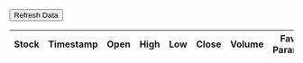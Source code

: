 <html>
<head>
    <title>Stock Data</title>
    <script src="https://code.jquery.com/jquery-3.6.0.min.js"></script>
    <style>
        .sortable {
            cursor: pointer; 
        }
        .favorite {
            color: gold;
            cursor: pointer;
        }
    </style>
    <script>
        var favorites = [];$(document).ready(function() {
            loadFavoritesFromLocalStorage();
            refreshTable();
        });
        function refreshTable() {
            var symbols = ["MSFT", "AAPL", "GOOGL", "AMZN"];
            var tableRows = [];
            for (var i = 0; i < symbols.length; i++) {
                var symbol = symbols[i];               $.ajax({
                    url: "https://alpha-vantage.p.rapidapi.com/query",
                    headers: {
                        "X-RapidAPI-Key": "86d3c88c86mshe0398d184fbafbdp102e5bjsn36861be80236",
                        "X-RapidAPI-Host": "alpha-vantage.p.rapidapi.com"
                    },
                    data: {
                        interval: "5min",
                        function: "TIME_SERIES_INTRADAY",
                        symbol: symbol,
                        datatype: "json",
                        output_size: "compact"
                    },
                    async: false,
                    success: function(data) {
                        var timeSeriesData = data['Time Series (5min)'];
                        var stockName = data['Meta Data']['2. Symbol'];
                        var latestTimestamp = getLatestTimestamp(timeSeriesData);
                        var row = timeSeriesData[latestTimestamp];
                        var tableRow = {
                            symbol: stockName,
                            timestamp: latestTimestamp,
                            open: row['1. open'],
                            high: row['2. high'],
                            low: row['3. low'],
                            close: row['4. close'],
                            volume: row['5. volume'],
                            favorite: favorites.includes(stockName),
                            favoriteParameters: []
                        };
                        tableRows.push(tableRow);
                    },
                    error: function() {
                        console.log("Failed to fetch stock data for symbol: " + symbol);
                    }
                });
            }
            renderTable(tableRows);
            saveStockDataToLocalStorage(tableRows);
        }
        function getLatestTimestamp(timeSeriesData) {
            var timestamps = Object.keys(timeSeriesData);
            return timestamps[0];
        }
        function renderTable(tableRows) {
            var $tableBody = $("#stock-table tbody");$tableBody.empty();
            for (var i = 0; i < tableRows.length; i++) {
                var row = tableRows[i];
                var favoriteIcon = row.favorite ? '<span class="favorite" onclick="toggleFavorite(' + i + ')">&#9733;</span>' : '<span class="favorite" onclick="toggleFavorite(' + i + ')">&#9734;</span>';
                var tableRow = "<tr>" +
                    "<td>" + row.symbol + favoriteIcon + "</td>" +
                    "<td>" + row.timestamp + "</td>" +
                    "<td>" + row.open + "</td>" +
                    "<td>" + row.high + "</td>" +
                    "<td>" + row.low + "</td>" +
                    "<td>" + row.close + "</td>" +
                    "<td>" + row.volume + "</td>" +
                    "<td>" + row.favoriteParameters.join(", ") + "</td>" +
                    "</tr>";$tableBody.append(tableRow);
            }
        }
        function toggleFavorite(rowIndex) {
            var $table = $("#stock-table");
            var $row = $table.find("tbody tr").eq(rowIndex);
            var symbol = $row.find("td").eq(0).text();
            var stockData = loadStockDataFromLocalStorage();
            var favoriteIndex = favorites.indexOf(symbol);
            if (favoriteIndex > -1) {
                favorites.splice(favoriteIndex, 1);
                stockData = stockData.filter(function(row) {
                    return row.symbol !== symbol;
                });$row.find(".favorite").html("&#9734;");
            } else {
                favorites.push(symbol);
                var rowData = getTableRowData($row);
                rowData.favorite = true;
                stockData.push(rowData);$row.find(".favorite").html("&#9733;");
            }
            saveFavoritesToLocalStorage();
            saveStockDataToLocalStorage(stockData);
        }
        function loadFavoritesFromLocalStorage() {
            var storedFavorites = localStorage.getItem("favorites");
            if (storedFavorites) {
                var favoritesData = JSON.parse(storedFavorites);
                favorites = favoritesData.favorites;
                var favoriteParameters = favoritesData.favoriteParameters;
                // Update favorite parameters for each favorite stock
                var $table = $("#stock-table");
                var $rows = $table.find("tbody tr");$rows.each(function(index) {
                    var $row = $(this);
                    var symbol = $row.find("td").eq(0).text();
                    if (favorites.includes(symbol) && favoriteParameters[symbol]) {
                        var rowData = getTableRowData($row);
                        rowData.favoriteParameters = favoriteParameters[symbol];
                        saveStockDataToLocalStorage(stockData);
                    }
                });
            }
        }
        function saveFavoritesToLocalStorage() {
            var favoritesData = {
                favorites: favorites,
                favoriteParameters: getFavoriteParameters()
            };
            localStorage.setItem("favorites", JSON.stringify(favoritesData));
        }
        function saveStockDataToLocalStorage(stockData) {
            localStorage.setItem("stockData", JSON.stringify(stockData));
        }
        function loadStockDataFromLocalStorage() {
            var storedStockData = localStorage.getItem("stockData");
            if (storedStockData) {
                return JSON.parse(storedStockData);
            }
            return [];
        }
        function getTableRowData($row) {
            return {
                symbol: $row.find("td").eq(0).text(),
                timestamp: $row.find("td").eq(1).text(),
                open: $row.find("td").eq(2).text(),
                high: $row.find("td").eq(3).text(),
                low: $row.find("td").eq(4).text(),
                close: $row.find("td").eq(5).text(),
                volume: $row.find("td").eq(6).text(),
                favorite: false,
                favoriteParameters: []
            };
        }
        function getFavoriteParameters() {
            var favoriteParameters = {};
            var $table = $("#stock-table");
            var $rows = $table.find("tbody tr");$rows.each(function(index) {
                var $row = $(this);
                var symbol = $row.find("td").eq(0).text();
                var parameters = [];
                if (favorites.includes(symbol)) {
                    parameters = getTableRowData($row).favoriteParameters;
                }
                favoriteParameters[symbol] = parameters;
            });
            return favoriteParameters;
        }
    </script>
</head>
<body>
    <button onclick="refreshTable()">Refresh Data</button>
    <table id="stock-table">
        <thead>
            <tr>
                <th class="sortable">Stock</th>
                <th class="sortable">Timestamp</th>
                <th class="sortable">Open</th>
                <th class="sortable">High</th>
                <th class="sortable">Low</th>
                <th class="sortable">Close</th>
                <th class="sortable">Volume</th>
                <th class="sortable">Favorite Parameters</th>
            </tr>
        </thead>
        <tbody>
            <!-- The table body will be populated with data fetched from the API -->
        </tbody>
    </table>
</body>
</html>